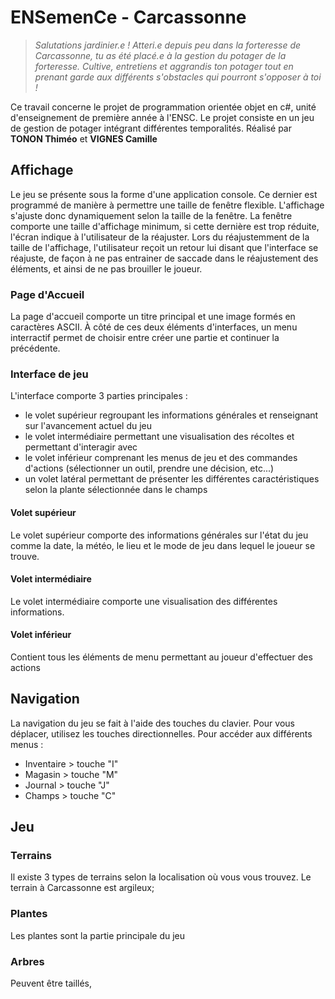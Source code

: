 # ENSemenCe - Carcassonne

> *Salutations jardinier.e ! Atteri.e depuis peu dans la forteresse de Carcassonne, tu as été placé.e à la gestion du potager de la forteresse. Cultive, entretiens et aggrandis ton potager tout en prenant garde aux différents s'obstacles qui pourront s'opposer à toi !*


Ce travail concerne le projet de programmation orientée objet en c#, unité d'enseignement de première année à l'ENSC.
Le projet consiste en un jeu de gestion de potager intégrant différentes temporalités.
Réalisé par **TONON Thiméo** et **VIGNES Camille**

## Affichage

Le jeu se présente sous la forme d'une application console.
Ce dernier est programmé de manière à permettre une taille de fenêtre flexible. 
L'affichage s'ajuste donc dynamiquement selon la taille de la fenêtre.
La fenêtre comporte une taille d'affichage minimum, si cette dernière est trop réduite, l'écran indique à l'utilisateur de la réajuster.
Lors du réajustemment de la taille de l'affichage, l'utilisateur reçoit un retour lui disant que l'interface se réajuste, de façon à ne pas entrainer de saccade dans le réajustement des éléments, et ainsi de ne pas brouiller le joueur.

### Page d'Accueil

La page d'accueil comporte un titre principal et une image formés en caractères ASCII.
À côté de ces deux éléments d'interfaces, un menu interractif permet de choisir entre créer une partie et continuer la précédente.


### Interface de jeu

L'interface comporte 3 parties principales :
- le volet supérieur regroupant les informations générales et renseignant sur l'avancement actuel du jeu
- le volet intermédiaire permettant une visualisation des récoltes et permettant d'interagir avec
- le volet inférieur comprenant les menus de jeu et des commandes d'actions (sélectionner un outil, prendre une décision, etc...)
- un volet latéral permettant de présenter les différentes caractéristiques selon la plante sélectionnée dans le champs


#### Volet supérieur

Le volet supérieur comporte des informations générales sur l'état du jeu comme la date, la météo, le lieu et le mode de jeu dans lequel le joueur se trouve. 

#### Volet intermédiaire

Le volet intermédiaire comporte une visualisation des différentes informations.


#### Volet inférieur

Contient tous les éléments de menu permettant au joueur d'effectuer des actions 

## Navigation

La navigation du jeu se fait à l'aide des touches du clavier.
Pour vous déplacer, utilisez les touches directionnelles.
Pour accéder aux différents menus :
- Inventaire > touche "I"
- Magasin > touche "M"
- Journal > touche "J"
- Champs > touche "C"

## Jeu
### Terrains

Il existe 3 types de terrains selon la localisation où vous vous trouvez.
Le terrain à Carcassonne est argileux;

### Plantes
Les plantes sont la partie principale du jeu

### Arbres
Peuvent être taillés, 